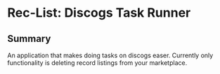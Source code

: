 # Rec-List: Discogs Task Runner  
  
## Summary  
An application that makes doing tasks on discogs easer. Currently only functionality is deleting record listings from your marketplace.